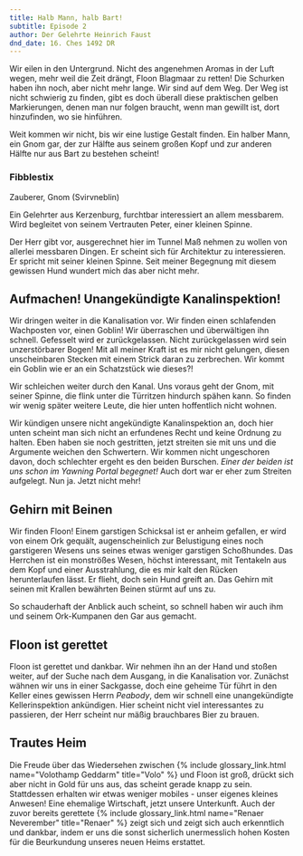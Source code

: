 ```yaml
---
title: Halb Mann, halb Bart!
subtitle: Episode 2
author: Der Gelehrte Heinrich Faust
dnd_date: 16. Ches 1492 DR
---
```


Wir eilen in den Untergrund. Nicht des angenehmen Aromas in der Luft wegen,
mehr weil die Zeit drängt, Floon Blagmaar zu retten! Die Schurken haben ihn
noch, aber nicht mehr lange. Wir sind auf dem Weg. Der Weg ist nicht schwierig
zu finden, gibt es doch überall diese praktischen gelben Markierungen, denen
man nur folgen braucht, wenn man gewillt ist, dort hinzufinden, wo sie
hinführen.

Weit kommen wir nicht, bis wir eine lustige Gestalt finden. Ein halber Mann,
ein Gnom gar, der zur Hälfte aus seinem großen Kopf und zur anderen Hälfte
nur aus Bart zu bestehen scheint!

<!-- more -->

<div class="infobox char">
<h3>Fibblestix</h3>
<p class="class">Zauberer, Gnom (Svirvneblin)</p>

<p> Ein Gelehrter aus Kerzenburg, furchtbar interessiert an allem messbarem.
Wird begleitet von seinem Vertrauten Peter, einer kleinen Spinne.</p>

</div>

Der Herr gibt vor, ausgerechnet hier im Tunnel Maß nehmen zu wollen von
allerlei messbaren Dingen. Er scheint sich für Architektur zu interessieren.
Er spricht mit seiner kleinen Spinne. Seit meiner Begegnung mit diesem
gewissen Hund wundert mich das aber nicht mehr.

## Aufmachen! Unangekündigte Kanalinspektion!

Wir dringen weiter in die Kanalisation vor. Wir finden einen schlafenden
Wachposten vor, einen Goblin! Wir überraschen und überwältigen ihn schnell.
Gefesselt wird er zurückgelassen. Nicht zurückgelassen wird sein
unzerstörbarer Bogen! Mit all meiner Kraft ist es mir nicht gelungen, diesen
unscheinbaren Stecken mit einem Strick daran zu zerbrechen. Wir kommt ein
Goblin wie er an ein Schatzstück wie dieses?!

Wir schleichen weiter durch den Kanal. Uns voraus geht der Gnom, mit seiner
Spinne, die flink unter die Türritzen hindurch spähen kann. So finden wir
wenig später weitere Leute, die hier unten hoffentlich nicht wohnen.

Wir kündigen unsere nicht angekündigte Kanalinspektion an, doch hier unten
scheint man sich nicht an erfundenes Recht und keine Ordnung zu halten. Eben
haben sie noch gestritten, jetzt streiten sie mit uns und die Argumente
weichen den Schwertern. Wir kommen nicht ungeschoren davon, doch schlechter
ergeht es den beiden Burschen. *Einer der beiden ist uns schon im Yawning
Portal begegnet!* Auch dort war er eher zum Streiten aufgelegt. Nun ja. Jetzt
nicht mehr!

## Gehirn mit Beinen

Wir finden Floon! Einem garstigen Schicksal ist er anheim gefallen, er wird
von einem Ork gequält, augenscheinlich zur Belustigung eines noch garstigeren
Wesens uns seines etwas weniger garstigen Schoßhundes. Das Herrchen ist ein
monströßes Wesen, höchst interessant, mit Tentakeln aus dem Kopf und einer
Ausstrahlung, die es mir kalt den Rücken herunterlaufen lässt. Er flieht,
doch sein Hund greift an. Das Gehirn mit seinen mit Krallen bewährten Beinen
stürmt auf uns zu.

So schauderhaft der Anblick auch scheint, so schnell haben wir auch ihm und
seinem Ork-Kumpanen den Gar aus gemacht.

## Floon ist gerettet

Floon ist gerettet und dankbar. Wir nehmen ihn an der Hand und stoßen
weiter, auf der Suche nach dem Ausgang, in die Kanalisation vor. Zunächst
wähnen wir uns in einer Sackgasse, doch eine geheime Tür führt in den Keller
eines gewissen Herrn *Peabody*, dem wir schnell eine unangekündigte
Kellerinspektion ankündigen. Hier scheint nicht viel interessantes zu
passieren, der Herr scheint nur mäßig brauchbares Bier zu brauen.

## Trautes Heim

Die Freude über das Wiedersehen zwischen
{% include glossary_link.html name="Volothamp Geddarm" title="Volo" %} und Floon
ist groß, drückt sich aber nicht in Gold für uns aus, das scheint gerade knapp
zu sein. Stattdessen erhalten wir etwas weniger mobiles - unser eigenes kleines
Anwesen! Eine ehemalige Wirtschaft, jetzt unsere Unterkunft. Auch der zuvor
bereits gerettete {% include glossary_link.html name="Renaer Neverember" title="Renaer" %}
zeigt sich und zeigt sich auch erkenntlich und dankbar, indem er uns die sonst
sicherlich unermesslich hohen Kosten für die Beurkundung unseres neuen Heims
erstattet.
